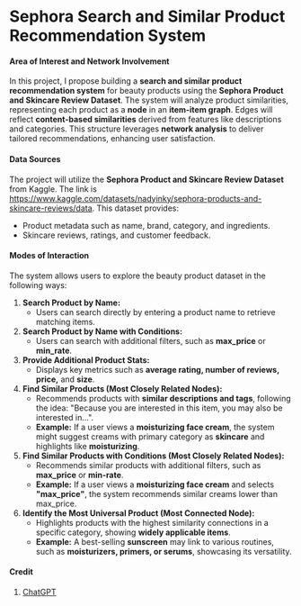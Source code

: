 # **Sephora Search and Similar Product Recommendation System**   

#### **Area of Interest and Network Involvement**  
In this project, I propose building a **search and similar product recommendation system** for beauty products using the **Sephora Product and Skincare Review Dataset**. The system will analyze product similarities, representing each product as a **node** in an **item-item graph**. Edges will reflect **content-based similarities** derived from features like descriptions and categories. This structure leverages **network analysis** to deliver tailored recommendations, enhancing user satisfaction.

#### **Data Sources**  
The project will utilize the **Sephora Product and Skincare Review Dataset** from Kaggle. The link is https://www.kaggle.com/datasets/nadyinky/sephora-products-and-skincare-reviews/data. This dataset provides:

- Product metadata such as name, brand, category, and ingredients.
- Skincare reviews, ratings, and customer feedback.

#### **Modes of Interaction**  
The system allows users to explore the beauty product dataset in the following ways:

1. **Search Product by Name:**  
   - Users can search directly by entering a product name to retrieve matching items.
2. **Search Product by Name with Conditions:**  
   - Users can search with additional filters, such as **max_price** or **min_rate**.  
3. **Provide Additional Product Stats:**  
   - Displays key metrics such as **average rating, number of reviews, price,** and **size**.
4. **Find Similar Products (Most Closely Related Nodes):**  
   - Recommends products with **similar descriptions and tags**, following the idea: "Because you are interested in this item, you may also be interested in...".  
   - **Example:** If a user views a **moisturizing face cream**, the system might suggest creams with primary category as **skincare** and highlights like **moisturizing**.
5. **Find Similar Products with Conditions  (Most Closely Related Nodes):**  
   - Recommends similar products with additional filters, such as **max_price** or **min-rate**.  
   - **Example:** If a user views a **moisturizing face cream** and selects **"max_price"**, the system recommends similar creams lower than max_price.
6. **Identify the Most Universal Product (Most Connected Node):**  
   - Highlights products with the highest similarity connections in a specific category, showing **widely applicable items**.  
   - **Example:** A best-selling **sunscreen** may link to various routines, such as **moisturizers, primers, or serums**, showcasing its versatility.

#### **Credit**
1. [ChatGPT](https://chatgpt.com)